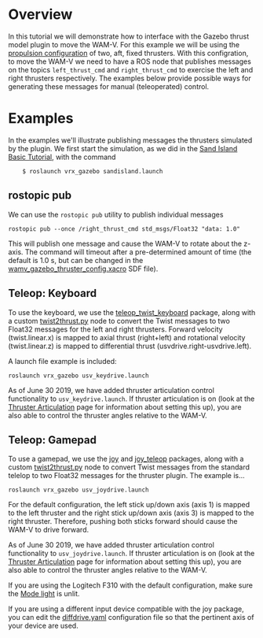 # Overview #

In this tutorial we will demonstrate how to interface with the Gazebo thrust model plugin to move the WAM-V.  For this example we will be using the [propulsion configuration](https://bitbucket.org/osrf/vrx/wiki/tutorials/PropulsionConfiguration) of two, aft, fixed thrusters.  With this configration, to move the WAM-V we need to have a ROS node that publishes messages on the topics `left_thrust_cmd` and  `right_thrust_cmd` to exercise the left and right thrusters respectively.  The examples below provide possible ways for generating these messages for manual (teleoperated) control.

# Examples #

In the examples we'll illustrate publishing messages the thrusters simulated by the plugin.  We first start the simulation, as we did in the [Sand Island Basic Tutorial](https://bitbucket.org/osrf/vrx/wiki/tutorials/Sand_Island_Basic), with the command

```
    $ roslaunch vrx_gazebo sandisland.launch
```

## rostopic pub ##

We can use the `rostopic pub` utility to publish individual messages

```
rostopic pub --once /right_thrust_cmd std_msgs/Float32 "data: 1.0"
```

This will publish one message and cause the WAM-V to rotate about the z-axis.  The command will timeout after a pre-determined amount of time (the default is 1.0 s, but can be changed in the [wamv_gazebo_thruster_config.xacro](https://bitbucket.org/osrf/vrx/src/default/wamv_gazebo/urdf/thruster_layouts/wamv_gazebo_thruster_config.xacro) SDF file).


## Teleop: Keyboard ##

To use the keyboard, we use the [teleop_twist_keyboard](http://wiki.ros.org/teleop_twist_keyboard) package, along with a custom [twist2thrust.py]( https://bitbucket.org/osrf/vrx/src/default/vrx_gazebo/nodes/twist2thrust.py) node to convert the Twist messages to two Float32 messages for the left and right thrusters. Forward velocity (twist.linear.x) is mapped to axial thrust (right+left) and rotational velocity (twist.linear.z) is mapped to differential thrust (usvdrive.right-usvdrive.left).

A launch file example is included:

```
roslaunch vrx_gazebo usv_keydrive.launch
```

As of June 30 2019, we have added thruster articulation control functionality to `usv_keydrive.launch`. If thruster articulation is on (look at the [Thruster Articulation](https://bitbucket.org/osrf/vrx/wiki/tutorials/thruster_articulation) page for information about setting this up), you are also able to control the thruster angles relative to the WAM-V.

## Teleop: Gamepad ##

To use a gamepad, we use the [joy](http://wiki.ros.org/joy) and [joy_teleop](http://wiki.ros.org/joy_teleop) packages, along with a custom [twist2thrust.py]( https://bitbucket.org/osrf/vrx/src/default/vrx_gazebo/nodes/twist2thrust.py) node to convert Twist messages from the standard telelop to two Float32 messages for the thruster plugin.  The example is...

```
roslaunch vrx_gazebo usv_joydrive.launch
```

For the default configuration, the left stick up/down axis (axis 1) is mapped to the left thruster and the right stick up/down axis (axis 3) is mapped to the right thruster.  Therefore, pushing both sticks forward should cause the WAM-V to drive forward.

As of June 30 2019, we have added thruster articulation control functionality to `usv_joydrive.launch`. If thruster articulation is on (look at the [Thruster Articulation](https://bitbucket.org/osrf/vrx/wiki/tutorials/thruster_articulation) page for information about setting this up), you are also able to control the thruster angles relative to the WAM-V.

If you are using the Logitech F310 with the default configuration, make sure the [Mode light](http://support.logitech.com/en_my/article/21691?product=a0qi00000069ueWAAQ) is unlit.

If you are using a different input device compatible with the joy package, you can edit the [diffdrive.yaml](https://bitbucket.org/osrf/vrx/src/default/vrx_gazebo/config/diffdrive.yaml) configuration file so that the pertinent axis of your device are used.